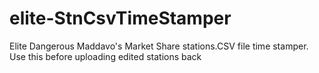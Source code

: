 # elite-StnCsvTimeStamper
Elite Dangerous Maddavo's Market Share stations.CSV file time stamper. Use this before uploading edited stations back
